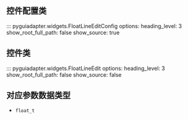 ## 控件配置类

::: pyguiadapter.widgets.FloatLineEditConfig
    options:
        heading_level: 3
        show_root_full_path: false
        show_source: true

## 控件类

::: pyguiadapter.widgets.FloatLineEdit
    options:
        heading_level: 3
        show_root_full_path: false
        show_source: false

## 对应参数数据类型

- `float_t`

